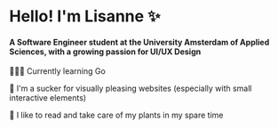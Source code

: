 # Hello! I'm Lisanne ✨
#### A Software Engineer student at the University Amsterdam of Applied Sciences, with a growing passion for UI/UX Design

👩🏻‍💻 Currently learning Go

🌸 I'm a sucker for visually pleasing websites (especially with small interactive elements)

🌱 I like to read and take care of my plants in my spare time
